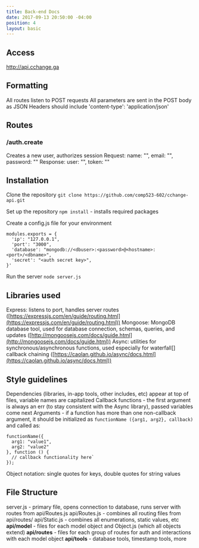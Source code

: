 ```yaml
---
title: Back-end Docs
date: 2017-09-13 20:50:00 -04:00
position: 4
layout: basic
---
```


## Access
http://api.cchange.ga

## Formatting
All routes listen to POST requests
All parameters are sent in the POST body as JSON
Headers should include 'content-type': 'application/json'

## Routes

### /auth.create
Creates a new user, authorizes session
Request: name: "", email: "", password: ""
Response: user: "", token: ""

## Installation

Clone the repository
`git clone https://github.com/comp523-602/cchange-api.git`

Set up the repository
`npm install` - installs required packages

Create a config.js file for your environment
```
modules.exports = {
  'ip': "127.0.0.1",
  'port': "3000",
  'database': "mongodb://<dbuser>:<password>@<hostname>:<port>/<dbname>",
  'secret': "<auth secret key>",
}'
```

Run the server
`node server.js`

## Libraries used

Express: listens to port, handles server routes ([https://expressjs.com/en/guide/routing.html](https://expressjs.com/en/guide/routing.html))
Mongoose: MongoDB database tool, used for database connection, schemas, queries, and updates
\([http://mongoosejs.com/docs/guide.html](http://mongoosejs.com/docs/guide.html))
Async: utilities for synchronous/asynchronous functions, used especially for waterfall\[\] callback chaining ([https://caolan.github.io/async/docs.html](https://caolan.github.io/async/docs.html))

## Style guidelines

Dependencies (libraries, in-app tools, other includes, etc) appear at top of files, variable names are capitalized
Callback functions - the first argument is always an err (to stay consistent with the Async library), passed variables come next
Arguments - if a function has more than one non-callback argument, it should be initialized as
`functionName ({arg1, arg2}, callback)`
and called as:

    functionName({
      arg1: "value1",
      arg2: "value2"
    }, function () {
      // callback functionality here`
    });

Object notation: single quotes for keys, double quotes for string values

## File Structure

server.js - primary file, opens connection to database, runs server with routes from api/Routes.js
api/Routes.js - combines all routing files from api/routes/
api/Static.js - combines all enumerations, static values, etc
**api/model** - files for each model object and Object.js (which all objects extend)
**api/routes** - files for each group of routes for auth and interactions with each model object
**api/tools** - database tools, timestamp tools, more